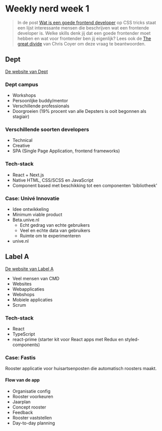 # Weekly nerd week 1
> In de post [Wat is een goede frontend developer](https://css-tricks.com/what-makes-a-good-front-end-developer/) op CSS tricks staat een lijst interessante mensen die beschrijven wat een frontende developer is. Welke skills denk jij dat een goede frontender moet hebben en wat voor frontender ben jij eigenlijk? Lees ook de [The great divide](https://css-tricks.com/the-great-divide/) van Chris Coyer om deze vraag te beantwoorden.

## Dept
[De website van Dept](https://www.deptagency.com/nl-nl/)
### Dept campus
- Workshops
- Persoonlijke buddy/mentor
- Verschillende professionals
- Doorgroeien (19% procent van alle Depsters is ooit begonnen als stagiair)

### Verschillende soorten developers
- Technical 
- Creative
- SPA (Single Page Application, frontend frameworks)

### Tech-stack
- React + Next.js
- Native HTML, CSS/SCSS en JavaScript
- Component based met beschikking tot een componenten 'bibliotheek'

### Case: Univé Innovatie
- Idee ontwikkeling
- Minimum viable product
- Beta.unive.nl
    - Echt gedrag van echte gebruikers
    - Veel en echte data van gebruikers
    - Ruimte om te experimenteren
- unive.nl

## Label A
[De website van Label A](https://labela.nl/)
- Veel mensen van CMD
- Websites
- Webapplicaties
- Webshops
- Mobiele applicaties
- Scrum

### Tech-stack
- React
- TypeScript
- react-prime (starter kit voor React apps met Redux en styled-components)

### Case: Fastis
Rooster applicatie voor huisartsenposten die automatisch roosters maakt.
#### Flow van de app
- Organisatie config
- Rooster voorkeuren
- Jaarplan
- Concept rooster
- Feedback
- Rooster vaststellen
- Day-to-day planning
